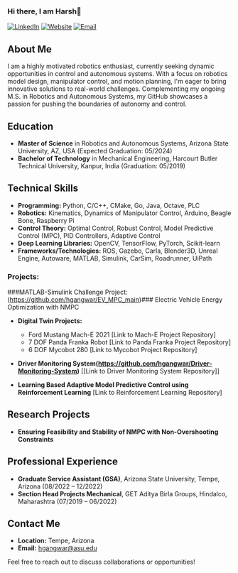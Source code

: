 ### Hi there, I am Harsh👋

[![LinkedIn](https://img.shields.io/badge/LinkedIn-hgang-blue)](https://www.linkedin.com/in/hgang/)
[![Website](https://img.shields.io/badge/Website-hgangwar.github.io-green)](https://hgangwar.github.io/#/)
[![Email](https://img.shields.io/badge/Email-hgangwar%40asu.edu-red)](mailto:hgangwar@asu.edu?subject=[GitHub]%20Source%20Han%20Sans)


## About Me
I am a highly motivated robotics enthusiast, currently seeking dynamic opportunities in control and autonomous systems. With a focus on robotics model design, manipulator control, and motion planning, I'm eager to bring innovative solutions to real-world challenges. Complementing my ongoing M.S. in Robotics and Autonomous Systems, my GitHub showcases a passion for pushing the boundaries of autonomy and control.

## Education
- **Master of Science** in Robotics and Autonomous Systems, Arizona State University, AZ, USA (Expected Graduation: 05/2024)
- **Bachelor of Technology** in Mechanical Engineering, Harcourt Butler Technical University, Kanpur, India (Graduation: 05/2019)


## Technical Skills
- **Programming:** Python, C/C++, CMake, Go, Java, Octave, PLC
- **Robotics:** Kinematics, Dynamics of Manipulator Control, Arduino, Beagle Bone, Raspberry Pi
- **Control Theory:** Optimal Control, Robust Control, Model Predictive Control (MPC), PID Controllers, Adaptive Control
- **Deep Learning Libraries:** OpenCV, TensorFlow, PyTorch, Scikit-learn
- **Frameworks/Technologies:** ROS, Gazebo, Carla, Blender3D, Unreal Engine, Autoware, MATLAB, Simulink, CarSim, Roadrunner, UiPath

### Projects:

###MATLAB-Simulink Challenge Project:(https://github.com/hgangwar/EV_MPC_main)### Electric Vehicle Energy Optimization with NMPC

- **Digital Twin Projects:**
  - Ford Mustang Mach-E 2021
    [Link to Mach-E Project Repository]
  - 7 DOF Panda Franka Robot
    [Link to Panda Franka Project Repository]
  - 6 DOF Mycobot 280
    [Link to Mycobot Project Repository]

- **Driver Monitoring System(https://github.com/hgangwar/Driver-Monitoring-System)**
  [[Link to Driver Monitoring System Repository]]

- **Learning Based Adaptive Model Predictive Control using Reinforcement Learning**
  [Link to Reinforcement Learning Repository]


## Research Projects
- **Ensuring Feasibility and Stability of NMPC with Non-Overshooting Constraints**
 
## Professional Experience
- **Graduate Service Assistant (GSA)**, Arizona State University, Tempe, Arizona (08/2022 – 12/2022)
- **Section Head Projects Mechanical**, GET Aditya Birla Groups, Hindalco, Maharashtra (07/2019 – 06/2022)

## Contact Me
- **Location:** Tempe, Arizona
- **Email:** hgangwar@asu.edu

Feel free to reach out to discuss collaborations or opportunities!


<!--
**hgangwar/hgangwar** is a ✨ _special_ ✨ repository because its `README.md` (this file) appears on your GitHub profile.

Here are some ideas to get you started:

- 🔭 I’m currently working on ...
- 🌱 I’m currently learning ...
- 👯 I’m looking to collaborate on ...
- 🤔 I’m looking for help with ...
- 💬 Ask me about ...
- 📫 How to reach me: ...
- 😄 Pronouns: ...
- ⚡ Fun fact: ...
-->
